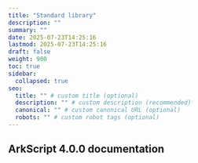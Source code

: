 ```yaml
---
title: "Standard library"
description: ""
summary: ""
date: 2025-07-23T14:25:16
lastmod: 2025-07-23T14:25:16
draft: false
weight: 900
toc: true
sidebar:
  collapsed: true
seo:
  title: "" # custom title (optional)
  description: "" # custom description (recommended)
  canonical: "" # custom canonical URL (optional)
  robots: "" # custom robot tags (optional)
---
```


## ArkScript 4.0.0 documentation



